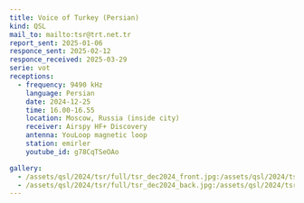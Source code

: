 ```yaml
---
title: Voice of Turkey (Persian)
kind: QSL
mail_to: mailto:tsr@trt.net.tr
report_sent: 2025-01-06
responce_sent: 2025-02-12
responce_received: 2025-03-29
serie: vot
receptions:
  - frequency: 9490 kHz
    language: Persian
    date: 2024-12-25
    time: 16.00-16.55
    location: Moscow, Russia (inside city)
    receiver: Airspy HF+ Discovery
    antenna: YouLoop magnetic loop
    station: emirler
    youtube_id: g78CqTSeOAo

gallery:
  - /assets/qsl/2024/tsr/full/tsr_dec2024_front.jpg:/assets/qsl/2024/tsr/small/tsr_dec2024_front.jpg
  - /assets/qsl/2024/tsr/full/tsr_dec2024_back.jpg:/assets/qsl/2024/tsr/small/tsr_dec2024_back.jpg
---
```

